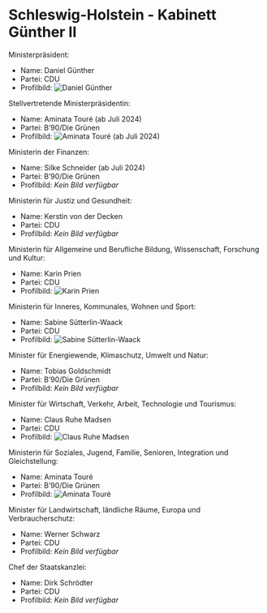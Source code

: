 # Schleswig-Holstein - Kabinett Günther II

Ministerpräsident:
* Name: Daniel Günther
* Partei: CDU
* Profilbild: ![Daniel Günther](https://upload.wikimedia.org/wikipedia/commons/thumb/1/17/Daniel_G%C3%BCnther_%282017%29.jpg/400px-Daniel_G%C3%BCnther_%282017%29.jpg)

Stellvertretende Ministerpräsidentin:
* Name: Aminata Touré (ab Juli 2024)
* Partei: B’90/Die Grünen
* Profilbild: ![Aminata Touré (ab Juli 2024)](https://upload.wikimedia.org/wikipedia/commons/thumb/c/c5/Aminata_Tour%C3%A9_%28Juli_2021%2C_Kiel%29.jpg/400px-Aminata_Tour%C3%A9_%28Juli_2021%2C_Kiel%29.jpg)

Ministerin der Finanzen:
* Name: Silke Schneider (ab Juli 2024)
* Partei: B’90/Die Grünen
* Profilbild: *Kein Bild verfügbar*

Ministerin für Justiz und Gesundheit:
* Name: Kerstin von der Decken
* Partei: CDU
* Profilbild: *Kein Bild verfügbar*

Ministerin für Allgemeine und Berufliche Bildung, Wissenschaft, Forschung und Kultur:
* Name: Karin Prien
* Partei: CDU
* Profilbild: ![Karin Prien](https://upload.wikimedia.org/wikipedia/commons/thumb/d/d9/Karin_Prien-2024-msu-6025-.jpg/400px-Karin_Prien-2024-msu-6025-.jpg)

Ministerin für Inneres, Kommunales, Wohnen und Sport:
* Name: Sabine Sütterlin-Waack
* Partei: CDU
* Profilbild: ![Sabine Sütterlin-Waack](https://upload.wikimedia.org/wikipedia/commons/thumb/3/34/S%C3%BCtterlin-Waack%2C_Sabine-1904.jpg/400px-S%C3%BCtterlin-Waack%2C_Sabine-1904.jpg)

Minister für Energiewende, Klimaschutz, Umwelt und Natur:
* Name: Tobias Goldschmidt
* Partei: B’90/Die Grünen
* Profilbild: *Kein Bild verfügbar*

Minister für Wirtschaft, Verkehr, Arbeit, Technologie und Tourismus:
* Name: Claus Ruhe Madsen
* Partei: CDU
* Profilbild: ![Claus Ruhe Madsen](https://upload.wikimedia.org/wikipedia/commons/thumb/8/81/Claus_Ruhe_Madsen_Nov_2021.jpg/400px-Claus_Ruhe_Madsen_Nov_2021.jpg)

Ministerin für Soziales, Jugend, Familie, Senioren, Integration und Gleichstellung:
* Name: Aminata Touré
* Partei: B’90/Die Grünen
* Profilbild: ![Aminata Touré](https://upload.wikimedia.org/wikipedia/commons/thumb/c/c5/Aminata_Tour%C3%A9_%28Juli_2021%2C_Kiel%29.jpg/400px-Aminata_Tour%C3%A9_%28Juli_2021%2C_Kiel%29.jpg)

Minister für Landwirtschaft, ländliche Räume, Europa und Verbraucherschutz:
* Name: Werner Schwarz
* Partei: CDU
* Profilbild: *Kein Bild verfügbar*

Chef der Staatskanzlei:
* Name: Dirk Schrödter
* Partei: CDU
* Profilbild: *Kein Bild verfügbar*
